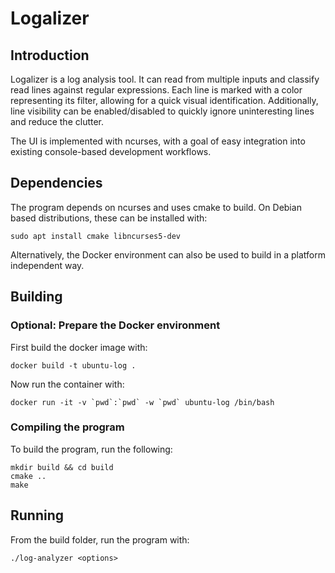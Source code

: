 Logalizer
=========

## Introduction

Logalizer is a log analysis tool. It can read from multiple inputs and classify read lines against regular expressions.
Each line is marked with a color representing its filter, allowing for a quick visual identification. Additionally, line
visibility can be enabled/disabled to quickly ignore uninteresting lines and reduce the clutter.

The UI is implemented with ncurses, with a goal of easy integration into existing console-based development workflows.

## Dependencies

The program depends on ncurses and uses cmake to build. On Debian based distributions, these can be installed with:

    sudo apt install cmake libncurses5-dev

Alternatively, the Docker environment can also be used to build in a platform independent way.

## Building 

### Optional: Prepare the Docker environment

First build the docker image with:

    docker build -t ubuntu-log .

Now run the container with:

    docker run -it -v `pwd`:`pwd` -w `pwd` ubuntu-log /bin/bash

### Compiling the program

To build the program, run the following:

    mkdir build && cd build
    cmake ..
    make

## Running

From the build folder, run the program with:

    ./log-analyzer <options>
